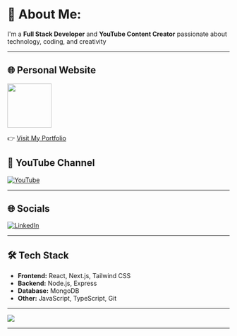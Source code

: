 # 💫 About Me:
I'm a **Full Stack Developer** and **YouTube Content Creator** passionate about technology, coding, and creativity

---

## 🌐 Personal Website
<a href="https://ideal-im.netlify.app">
  <img src="https://i.postimg.cc/yN6v3vbx/DALL-E-2024-10-16-13-32-33-A-logo-design-featuring-a-golden-chess-knight-on-a-completely-dark-bla.png" width="100px">
</a>

👉 [Visit My Portfolio](https://ideal-im.netlify.app)


## 🎥 YouTube Channel
[![YouTube](https://img.shields.io/badge/YouTube-FF0000?style=for-the-badge&logo=youtube&logoColor=white)](https://www.youtube.com/@Ideal_IM)


---

## 🌐 Socials
[![LinkedIn](https://img.shields.io/badge/LinkedIn-%230077B5.svg?logo=linkedin&logoColor=white)](https://linkedin.com/in/atharv-pawar-3205072a3)


---

## 🛠️ Tech Stack
- **Frontend:** React, Next.js, Tailwind CSS
- **Backend:** Node.js, Express
- **Database:** MongoDB
- **Other:** JavaScript, TypeScript, Git

---

[![](https://visitcount.itsvg.in/api?id=AtharvPawar0&icon=0&color=0)](https://visitcount.itsvg.in)

---

<!-- Proudly created with love by Atharv Pawar -->
